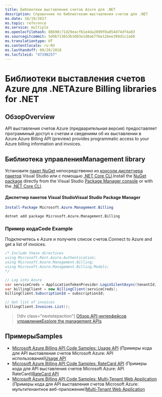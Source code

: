 ```yaml
---
title: Библиотеки выставления счетов Azure для .NET
description: Справочник по библиотекам выставления счетов для .NET
ms.date: 10/19/2017
ms.topic: reference
ms.service: multiple
ms.openlocfilehash: 88b90c71d29eacf61e4da2099f8a054d74df4a83
ms.sourcegitcommit: 5d9b713653b3d03e1d0a67f6e126ee399d1c2a60
ms.translationtype: HT
ms.contentlocale: ru-RU
ms.lasthandoff: 09/26/2018
ms.locfileid: "47190257"
---
```

# <a name="azure-billing-libraries-for-net"></a><span data-ttu-id="4baf0-103">Библиотеки выставления счетов Azure для .NET</span><span class="sxs-lookup"><span data-stu-id="4baf0-103">Azure Billing libraries for .NET</span></span>

## <a name="overview"></a><span data-ttu-id="4baf0-104">Обзор</span><span class="sxs-lookup"><span data-stu-id="4baf0-104">Overview</span></span>

<span data-ttu-id="4baf0-105">API выставления счетов Azure (предварительная версия) предоставляет программный доступ к счетам и сведениям об их выставлении в Azure.</span><span class="sxs-lookup"><span data-stu-id="4baf0-105">Azure Billing API (preview) provides programmatic access to your Azure billing information and invoices.</span></span>

## <a name="management-library"></a><span data-ttu-id="4baf0-106">Библиотека управления</span><span class="sxs-lookup"><span data-stu-id="4baf0-106">Management library</span></span>

<span data-ttu-id="4baf0-107">Установите [пакет NuGet](https://www.nuget.org/packages/Microsoft.Azure.Management.Billing) непосредственно из [консоли диспетчера пакетов][PackageManager] Visual Studio или с помощью [.NET Core CLI][DotNetCLI].</span><span class="sxs-lookup"><span data-stu-id="4baf0-107">Install the [NuGet package](https://www.nuget.org/packages/Microsoft.Azure.Management.Billing) directly from the Visual Studio [Package Manager console][PackageManager] or with the [.NET Core CLI][DotNetCLI].</span></span>

#### <a name="visual-studio-package-manager"></a><span data-ttu-id="4baf0-108">Диспетчер пакетов Visual Studio</span><span class="sxs-lookup"><span data-stu-id="4baf0-108">Visual Studio Package Manager</span></span>

```powershell
Install-Package Microsoft.Azure.Management.Billing
```

```bash
dotnet add package Microsoft.Azure.Management.Billing
```

### <a name="code-example"></a><span data-ttu-id="4baf0-109">Пример кода</span><span class="sxs-lookup"><span data-stu-id="4baf0-109">Code Example</span></span>

<span data-ttu-id="4baf0-110">Подключитесь к Azure и получите список счетов.</span><span class="sxs-lookup"><span data-stu-id="4baf0-110">Connect to Azure and get a list of invoices.</span></span>

```csharp
/* Include these directives
using Microsoft.Rest.Azure.Authentication;
using Microsoft.Azure.Management.Billing;
using Microsoft.Azure.Management.Billing.Models;
*/

// Log into Azure
var serviceCreds = ApplicationTokenProvider.LoginSilentAsync(tenantId, clientId, secret);
var billingClient = new BillingClient(serviceCreds);
billingClient.SubscriptionId = subscriptionId;

// Get list of invoices
billingClient.Invoices.List();
```

> [!div class="nextstepaction"]
> [<span data-ttu-id="4baf0-111">Обзор API-интерфейсов управления</span><span class="sxs-lookup"><span data-stu-id="4baf0-111">Explore the management APIs</span></span>](/dotnet/api/overview/azure/billing/management)

## <a name="samples"></a><span data-ttu-id="4baf0-112">Примеры</span><span class="sxs-lookup"><span data-stu-id="4baf0-112">Samples</span></span>

* <span data-ttu-id="4baf0-113">[Microsoft Azure Billing API Code Samples: Usage API](https://github.com/Azure-Samples/billing-dotnet-usage-api) (Примеры кода для API выставления счетов Microsoft Azure: API использования)</span><span class="sxs-lookup"><span data-stu-id="4baf0-113">[Usage API](https://github.com/Azure-Samples/billing-dotnet-usage-api)</span></span>
* <span data-ttu-id="4baf0-114">[Microsoft Azure Billing API Code Samples: RateCard API](https://github.com/Azure-Samples/billing-dotnet-ratecard-api) (Примеры кода для API выставления счетов Microsoft Azure: API RateCard)</span><span class="sxs-lookup"><span data-stu-id="4baf0-114">[RateCard API](https://github.com/Azure-Samples/billing-dotnet-ratecard-api)</span></span>
* <span data-ttu-id="4baf0-115">[Microsoft Azure Billing API Code Samples: Multi-Tenant Web Application](https://github.com/Azure-Samples/billing-dotnet-webapp-multitenant) (Примеры кода для API выставления счетов Microsoft Azure: мультитенантное веб-приложение)</span><span class="sxs-lookup"><span data-stu-id="4baf0-115">[Multi-Tenant Web Application](https://github.com/Azure-Samples/billing-dotnet-webapp-multitenant)</span></span>

[PackageManager]: https://docs.microsoft.com/nuget/tools/package-manager-console
[DotNetCLI]: https://docs.microsoft.com/dotnet/core/tools/dotnet-add-package
